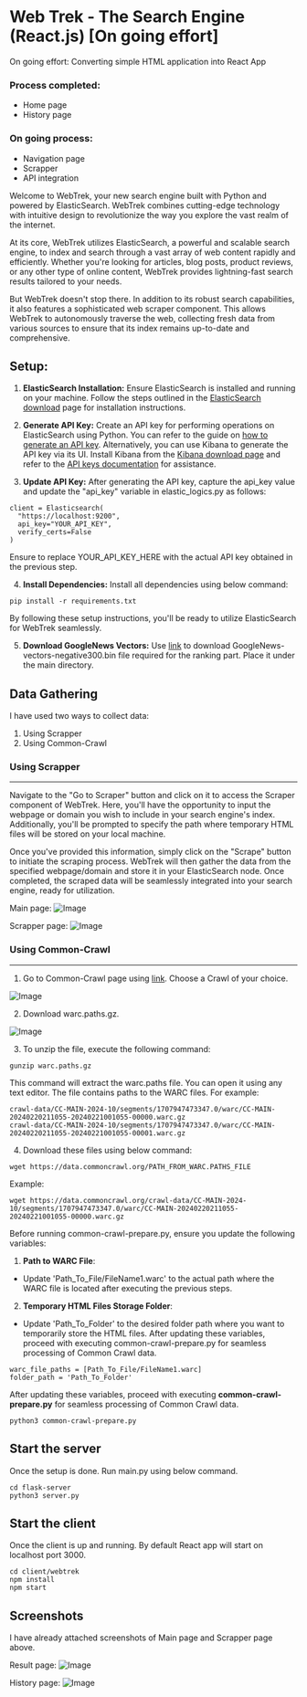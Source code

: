 # Web Trek - The Search Engine (React.js) [On going effort]

On going effort: Converting simple HTML application into React App

### Process completed:
- Home page
- History page

### On going process:
- Navigation page
- Scrapper
- API integration


Welcome to WebTrek, your new search engine built with Python and powered by ElasticSearch. WebTrek combines cutting-edge technology with intuitive design to revolutionize the way you explore the vast realm of the internet.

At its core, WebTrek utilizes ElasticSearch, a powerful and scalable search engine, to index and search through a vast array of web content rapidly and efficiently. Whether you're looking for articles, blog posts, product reviews, or any other type of online content, WebTrek provides lightning-fast search results tailored to your needs.

But WebTrek doesn't stop there. In addition to its robust search capabilities, it also features a sophisticated web scraper component. This allows WebTrek to autonomously traverse the web, collecting fresh data from various sources to ensure that its index remains up-to-date and comprehensive.

## Setup:

1. **ElasticSearch Installation:** Ensure ElasticSearch is installed and running on your machine. Follow the steps outlined in the [ElasticSearch download](https://www.elastic.co/downloads/elasticsearch) page for installation instructions.

2. **Generate API Key:** Create an API key for performing operations on ElasticSearch using Python. You can refer to the guide on [how to generate an API key](https://www.elastic.co/guide/en/elasticsearch/reference/current/security-api-create-api-key.html). Alternatively, you can use Kibana to generate the API key via its UI. Install Kibana from the [Kibana download page](https://www.elastic.co/downloads/kibana) and refer to the [API keys documentation](https://www.elastic.co/guide/en/kibana/current/api-keys.html) for assistance. 

3. **Update API Key:** After generating the API key, capture the api_key value and update the "api_key" variable in elastic_logics.py as follows:

```
client = Elasticsearch(
  "https://localhost:9200",
  api_key="YOUR_API_KEY",
  verify_certs=False
)
```
Ensure to replace YOUR_API_KEY_HERE with the actual API key obtained in the previous step.

4. **Install Dependencies:** Install all dependencies using below command:

```
pip install -r requirements.txt
```

By following these setup instructions, you'll be ready to utilize ElasticSearch for WebTrek seamlessly.

5. **Download GoogleNews Vectors:** Use [link](https://drive.google.com/file/d/14vA7pvQ-HLbNR9NyYg8TNc6xiaCU5PJ4/view?usp=sharing) to download GoogleNews-vectors-negative300.bin file required for the ranking part. Place it under the main directory.

## Data Gathering
I have used two ways to collect data:
1. Using Scrapper
2. Using Common-Crawl
### Using Scrapper
---

Navigate to the "Go to Scraper" button and click on it to access the Scraper component of WebTrek. Here, you'll have the opportunity to input the webpage or domain you wish to include in your search engine's index. Additionally, you'll be prompted to specify the path where temporary HTML files will be stored on your local machine.

Once you've provided this information, simply click on the "Scrape" button to initiate the scraping process. WebTrek will then gather the data from the specified webpage/domain and store it in your ElasticSearch node. Once completed, the scraped data will be seamlessly integrated into your search engine, ready for utilization.

Main page:
![Image](/content/images/scrapper-image-1.png)

Scrapper page:
![Image](/content/images/scrapper-image-2.png)

### Using Common-Crawl
---
1. Go to Common-Crawl page using [link](https://commoncrawl.org/get-started). Choose a Crawl of your choice.

![Image](/content/images/common-crawl-home.png)

2. Download warc.paths.gz.

![Image](/content/images/common-crawl-warc.png)

3. To unzip the file, execute the following command:
```
gunzip warc.paths.gz
```
This command will extract the warc.paths file. You can open it using any text editor. The file contains paths to the WARC files. For example:
```
crawl-data/CC-MAIN-2024-10/segments/1707947473347.0/warc/CC-MAIN-20240220211055-20240221001055-00000.warc.gz
crawl-data/CC-MAIN-2024-10/segments/1707947473347.0/warc/CC-MAIN-20240220211055-20240221001055-00001.warc.gz
```
4. Download these files using below command:
```
wget https://data.commoncrawl.org/PATH_FROM_WARC.PATHS_FILE
```
Example:
```
wget https://data.commoncrawl.org/crawl-data/CC-MAIN-2024-10/segments/1707947473347.0/warc/CC-MAIN-20240220211055-20240221001055-00000.warc.gz
```

Before running common-crawl-prepare.py, ensure you update the following variables:

1. **Path to WARC File**:
- Update 'Path_To_File/FileName1.warc' to the actual path where the WARC file is located after executing the previous steps.
2. **Temporary HTML Files Storage Folder**:
- Update 'Path_To_Folder' to the desired folder path where you want to temporarily store the HTML files.
After updating these variables, proceed with executing common-crawl-prepare.py for seamless processing of Common Crawl data.

```
warc_file_paths = [Path_To_File/FileName1.warc]
folder_path = 'Path_To_Folder'
```
After updating these variables, proceed with executing **common-crawl-prepare.py** for seamless processing of Common Crawl data.
```
python3 common-crawl-prepare.py
```

## Start the server
Once the setup is done. Run main.py using below command.
```
cd flask-server
python3 server.py
```

## Start the client
Once the client is up and running. By default React app will start on localhost port 3000.
```
cd client/webtrek
npm install
npm start
```

## Screenshots

I have already attached screenshots of Main page and Scrapper page above.


Result page:
![Image](/content/images/result-page.png)


History page:
![Image](/content/images/history-page.png)